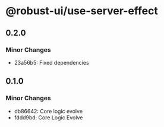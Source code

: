 # @robust-ui/use-server-effect

## 0.2.0

### Minor Changes

- 23a56b5: Fixed dependencies

## 0.1.0

### Minor Changes

- db86642: Core logic evolve
- fddd9bd: Core Logic Evolve
